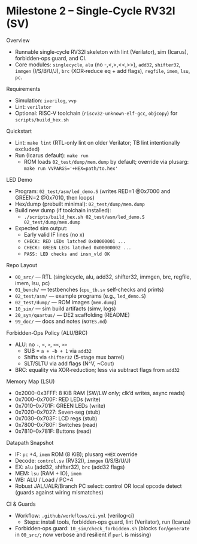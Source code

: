 # Milestone 2 – Single‑Cycle RV32I (SV)

Overview
- Runnable single‑cycle RV32I skeleton with lint (Verilator), sim (Icarus), forbidden‑ops guard, and CI.
- Core modules: `singlecycle`, `alu` (no -,<,>,<<,>>), `add32`, `shifter32`, `immgen` (I/S/B/U/J), `brc` (XOR‑reduce eq + add flags), `regfile`, `imem`, `lsu`, `pc`.

Requirements
- Simulation: `iverilog`, `vvp`
- Lint: `verilator`
- Optional: RISC‑V toolchain (`riscv32-unknown-elf-gcc`, `objcopy`) for `scripts/build_hex.sh`

Quickstart
- Lint: `make lint` (RTL-only lint on older Verilator; TB lint intentionally excluded)
- Run (Icarus default): `make run`
  - ROM loads `02_test/dump/mem.dump` by default; override via plusarg: `make run VVPARGS='+HEX=path/to.hex'`

LED Demo
- Program: `02_test/asm/led_demo.S` (writes RED=1 @0x7000 and GREEN=2 @0x7010, then loops)
- Hex/dump (prebuilt minimal): `02_test/dump/mem.dump`
- Build new dump (if toolchain installed):
  - `./scripts/build_hex.sh 02_test/asm/led_demo.S 02_test/dump/mem.dump`
- Expected sim output:
  - Early valid IF lines (no x)
  - `CHECK: RED LEDs latched 0x00000001 ...`
  - `CHECK: GREEN LEDs latched 0x00000002 ...`
  - `PASS: LED checks and insn_vld OK`

Repo Layout
- `00_src/` — RTL (singlecycle, alu, add32, shifter32, immgen, brc, regfile, imem, lsu, pc)
- `01_bench/` — testbenches (`cpu_tb.sv` self‑checks and prints)
- `02_test/asm/` — example programs (e.g., `led_demo.S`)
- `02_test/dump/` — ROM images (`mem.dump`)
- `10_sim/` — sim build artifacts (simv, logs)
- `20_syn/quartus/` — DE2 scaffolding (README)
- `99_doc/` — docs and notes (`NOTES.md`)

Forbidden‑Ops Policy (ALU/BRC)
- ALU: no `-`, `<`, `>`, `<<`, `>>`
  - SUB = `a + ~b + 1` via `add32`
  - Shifts via `shifter32` (5‑stage mux barrel)
  - SLT/SLTU via add flags (N^V, ~Cout)
- BRC: equality via XOR‑reduction; less via subtract flags from `add32`

Memory Map (LSU)
- 0x2000–0x3FFF: 8 KiB RAM (SW/LW only; clk’d writes, async reads)
- 0x7000–0x700F: RED LEDs (write)
- 0x7010–0x701F: GREEN LEDs (write)
- 0x7020–0x7027: Seven‑seg (stub)
- 0x7030–0x703F: LCD regs (stub)
- 0x7800–0x780F: Switches (read)
- 0x7810–0x781F: Buttons (read)

Datapath Snapshot
- IF: `pc` +4, `imem` ROM (8 KiB); plusarg `+HEX` override
- Decode: `control.sv` (RV32I), `immgen` (I/S/B/U/J)
- EX: `alu` (add32, shifter32), `brc` (add32 flags)
- MEM: `lsu` (RAM + IO), `imem`
- WB: ALU / Load / PC+4
- Robust JAL/JALR/Branch PC select: control OR local opcode detect (guards against wiring mismatches)

CI & Guards
- Workflow: `.github/workflows/ci.yml` (verilog‑ci)
  - Steps: install tools, forbidden‑ops guard, lint (Verilator), run (Icarus)
- Forbidden‑ops guard: `10_sim/check_forbidden.sh` (blocks `for`/`generate` in `00_src/`; now verbose and resilient if `perl` is missing)
